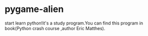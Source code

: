 # pygame-alien
start learn python!it's a study program.You can find this program in book(Python crash course ,author Eric Matthes).
